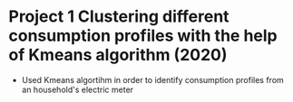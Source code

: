 # Project 1 Clustering different consumption profiles with the help of Kmeans algorithm (2020)
* Used Kmeans algortihm in order to identify consumption profiles from an household's electric meter
